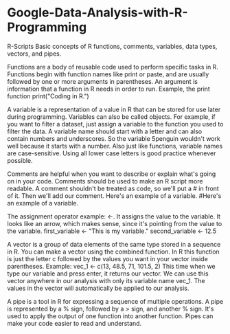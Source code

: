 # Google-Data-Analysis-with-R-Programming
R-Scripts
Basic concepts of R
functions, comments, variables, data types, vectors, and pipes.

Functions are a body of reusable code used to perform specific tasks in R. Functions begin with function names like print or paste, and are usually followed by one or more arguments in parentheses. 
An argument is information that a function in R needs in order to run.
Example, the print function
print("Coding in R.")

A variable is a representation of a value in R that can be stored for use later during programming. Variables can also be called objects.
For example, if you want to filter a dataset, just assign a variable to the function you used to filter the data.
A variable name should start with a letter and can also contain numbers and underscores. So the variable 5penguin wouldn't work well because it starts with a number. 
Also just like functions, variable names are case-sensitive. Using all lower case letters is good practice whenever possible.

Comments are helpful when you want to describe or explain what's going on in your code.
Comments should be used to make an R script more readable. A comment shouldn't be treated as code, so we'll put a # in front of it. Then we'll add our comment. Here's an example of a variable.
#Here's an example of a variable.

The assignment operator example: <-. It assigns the value to the variable. It looks like an arrow, which makes sense, since it's pointing from the value to the variable.
first_variable <- "This is my variable."
second_variable <- 12.5

A vector is a group of data elements of the same type stored in a sequence in R. You can make a vector using the combined function. In R this function is just the letter c followed by the values you want in your vector inside parentheses. Example:
vec_1 <- c(13, 48.5, 71, 101.5, 2)
This time when we type our variable and press enter, it returns our vector. We can use this vector anywhere in our analysis with only its variable name vec_1. 
The values in the vector will automatically be applied to our analysis.

A pipe is a tool in R for expressing a sequence of multiple operations. A pipe is represented by a % sign, followed by a > sign, and another % sign. It's used to apply the output of one function into another function. Pipes can make your code easier to read and understand.
